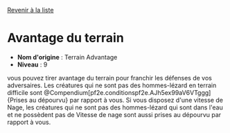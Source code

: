 [Revenir à la liste](list.md)

# Avantage du terrain

 * **Nom d'origine** : Terrain Advantage
 * **Niveau** : 9


<p><span id="ctl00_MainContent_DetailedOutput">vous pouvez tirer avantage du terrain pour franchir les défenses de vos adversaires. Les créatures qui ne sont pas des hommes-lézard en terrain difficile sont @Compendium[pf2e.conditionspf2e.AJh5ex99aV6VTggg]{Prises au dépourvu} par rapport à vous. Si vous disposez d'une vitesse de Nage, les créatures qui ne sont pas des hommes-lézard qui sont dans l'eau et ne possèdent pas de Vitesse de nage sont aussi prises au dépourvu par rapport à vous.&nbsp;</span></p>